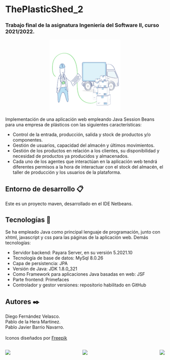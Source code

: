 # ThePlasticShed_2

### Trabajo final de la asignatura Ingeniería del Software II, curso 2021/2022.

<p align="center">
  <img height=225 width=225 src="src/main/webapp/assets/img/logos/loginPhotoTransparent.png">
</p>

Implementación de una aplicación web empleando Java Session Beans para una empresa de plásticos con las siguientes características:
-   Control de la entrada, producción, salida y stock de productos y/o componentes.
-   Gestión de usuarios, capacidad del almacén y últimos movimientos.
-   Gestión de los productos en relación a los clientes, su  disponibilidad y necesidad de productos ya producidos y almacenados.
-   Cada uno de los agentes que interactúan en la aplicación web tendrá diferentes permisos a la hora de interactuar con el stock del almacén, el taller de producción y los usuarios de la plataforma.

## Entorno de desarrollo 📋

Este es un proyecto maven, desarrollado en el IDE Netbeans.

## Tecnologías 🔧

Se ha empleado Java como principal lenguaje de programación, junto con xhtml, javascript y css para las páginas de la aplicación web. Demás tecnologías:
-   Servidor backend: Payara Server, en su versión 5.2021.10
-   Tecnología de base de datos: MySql 8.0.26
-   Capa de persistencia: JPA
-   Versión de Java: JDK 1.8.0_321
-   Como Framework para aplicaciones Java basadas en web: JSF
-   Parte frontend: Primefaces
-   Controlador y gestor versiones: repositorio habilitado en GitHub


## Autores ✒️

Diego Fernández Velasco. <br>
Pablo de la Hera Martinez. <br>
Pablo Javier Barrio Navarro. <br><br>
Iconos diseñados por <a href="https://www.freepik.com" title="Freepik">Freepik</a>


##
<p align="center">
  <img align="left" src="https://forthebadge.com/images/badges/powered-by-coders-sweat.svg">
  <img src="https://forthebadge.com/images/badges/made-with-java.svg">
  <img align="right" src="https://forthebadge.com/images/badges/built-with-love.svg">
</p>

